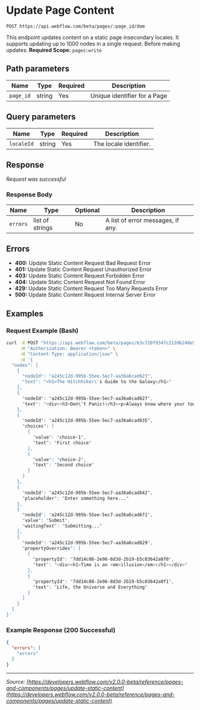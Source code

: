 # Update Page Content

```
POST https://api.webflow.com/beta/pages/:page_id/dom
```

This endpoint updates content on a static page insecondary locales. It supports updating up to 1000 nodes in a single request.
Before making updates:
**Required Scope:** `pages:write`


## Path parameters

| Name | Type | Required | Description |
|---|---|---|---|
| `page_id` | string | Yes | Unique identifier for a Page |




## Query parameters

| Name | Type | Required | Description |
|---|---|---|---|
| `localeId` | string | Yes | The locale identifier. |




## Response

_Request was successful_

### Response Body

| Name | Type | Optional | Description |
|---|---|---|---|
| `errors` | list of strings | No | A list of error messages, if any. |




## Errors

* **400:** Update Static Content Request Bad Request Error
* **401:** Update Static Content Request Unauthorized Error
* **403:** Update Static Content Request Forbidden Error
* **404:** Update Static Content Request Not Found Error
* **429:** Update Static Content Request Too Many Requests Error
* **500:** Update Static Content Request Internal Server Error




## Examples

### Request Example (Bash)

```bash
curl -X POST "https://api.webflow.com/beta/pages/63c720f9347c2139b248e552/dom?localeId=localeId" \
     -H "Authorization: Bearer <token>" \
     -H "Content-Type: application/json" \
     -d '{
  "nodes": [
    {
      "nodeId": "a245c12d-995b-55ee-5ec7-aa36a6cad623",
      "text": "<h1>The Hitchhiker\'s Guide to the Galaxy</h1>"
    },
    {
      "nodeId": "a245c12d-995b-55ee-5ec7-aa36a6cad627",
      "text": "<div><h3>Don\'t Panic!</h3><p>Always know where your towel is.</p></div>"
    },
    {
      "nodeId": "a245c12d-995b-55ee-5ec7-aa36a6cad635",
      "choices": [
        {
          "value": "choice-1",
          "text": "First choice"
        },
        {
          "value": "choice-2",
          "text": "Second choice"
        }
      ]
    },
    {
      "nodeId": "a245c12d-995b-55ee-5ec7-aa36a6cad642",
      "placeholder": "Enter something here..."
    },
    {
      "nodeId": "a245c12d-995b-55ee-5ec7-aa36a6cad671",
      "value": "Submit",
      "waitingText": "Submitting..."
    },
    {
      "nodeId": "a245c12d-995b-55ee-5ec7-aa36a6cad629",
      "propertyOverrides": [
        {
          "propertyId": "7dd14c08-2e96-8d3d-2b19-b5c03642a0f0",
          "text": "<div><h1>Time is an <em>illusion</em></h1></div>"
        },
        {
          "propertyId": "7dd14c08-2e96-8d3d-2b19-b5c03642a0f1",
          "text": "Life, the Universe and Everything"
        }
      ]
    }
  ]
}'
```

### Example Response (200 Successful)

```json
{
  "errors": [
    "errors"
  ]
}
```


---
*Source: [https://developers.webflow.com/v2.0.0-beta/reference/pages-and-components/pages/update-static-content](https://developers.webflow.com/v2.0.0-beta/reference/pages-and-components/pages/update-static-content)*
